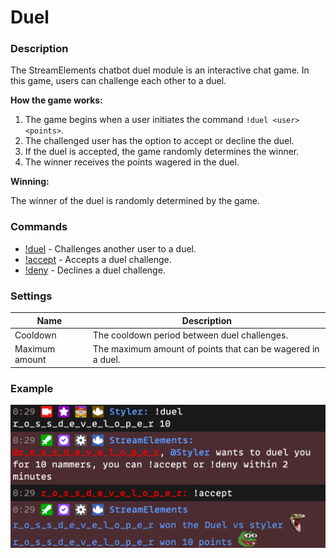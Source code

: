 # Duel

### Description

The StreamElements chatbot duel module is an interactive chat game. In this game, users can challenge each other to a duel.

**How the game works:**

1. The game begins when a user initiates the command `!duel <user> <points>`.
2. The challenged user has the option to accept or decline the duel.
3. If the duel is accepted, the game randomly determines the winner.
4. The winner receives the points wagered in the duel.

**Winning:**

The winner of the duel is randomly determined by the game.

### Commands

- [!duel](/chatbot/commands/default/duel) - Challenges another user to a duel.
- [!accept](/chatbot/commands/default/accept) - Accepts a duel challenge.
- [!deny](/chatbot/commands/default/deny) - Declines a duel challenge.

### Settings

Name | Description
--- | ---
Cooldown | The cooldown period between duel challenges.
Maximum amount | The maximum amount of points that can be wagered in a duel.

### Example

![Duel Example](img/duel.png)
